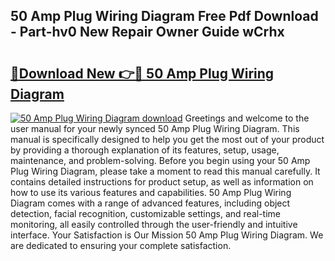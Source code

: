## 50 Amp Plug Wiring Diagram Free Pdf Download - Part-hv0 New Repair Owner Guide wCrhx

# <h2><a href="http://dfu4ac.blite.top/?on=50+Amp+Plug+Wiring+Diagram">🔗Download New 👉🔴 50 Amp Plug Wiring Diagram</a></h2>

[![50 Amp Plug Wiring Diagram download](https://i.imgur.com/lujVjoI.png)](http://dfu4ac.blite.top/?on=50+Amp+Plug+Wiring+Diagram)
Greetings and welcome to the user manual for your newly synced 50 Amp Plug Wiring Diagram. This manual is specifically designed to help you get the most out of your product by providing a thorough explanation of its features, setup, usage, maintenance, and problem-solving. Before you begin using your 50 Amp Plug Wiring Diagram, please take a moment to read this manual carefully. It contains detailed instructions for product setup, as well as information on how to use its various features and capabilities. 50 Amp Plug Wiring Diagram comes with a range of advanced features, including object detection, facial recognition, customizable settings, and real-time monitoring, all easily controlled through the user-friendly and intuitive interface. Your Satisfaction is Our Mission 50 Amp Plug Wiring Diagram. We are dedicated to ensuring your complete satisfaction.

